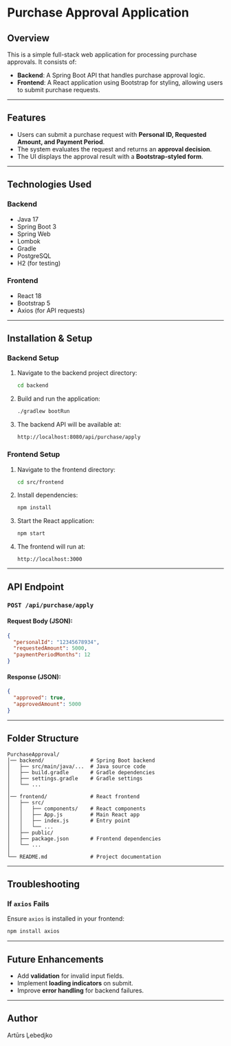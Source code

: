 # Purchase Approval Application

## Overview
This is a simple full-stack web application for processing purchase approvals. It consists of:

- **Backend**: A Spring Boot API that handles purchase approval logic.
- **Frontend**: A React application using Bootstrap for styling, allowing users to submit purchase requests.

---

## Features
- Users can submit a purchase request with **Personal ID, Requested Amount, and Payment Period**.
- The system evaluates the request and returns an **approval decision**.
- The UI displays the approval result with a **Bootstrap-styled form**.

---

## Technologies Used
### Backend
- Java 17
- Spring Boot 3
- Spring Web
- Lombok
- Gradle
- PostgreSQL
- H2 (for testing)

### Frontend
- React 18
- Bootstrap 5
- Axios (for API requests)

---

## Installation & Setup
### Backend Setup
1. Navigate to the backend project directory:
   ```sh
   cd backend
   ```
2. Build and run the application:
   ```sh
   ./gradlew bootRun
   ```
3. The backend API will be available at:
   ```
   http://localhost:8080/api/purchase/apply
   ```

### Frontend Setup
1. Navigate to the frontend directory:
   ```sh
   cd src/frontend
   ```
2. Install dependencies:
   ```sh
   npm install
   ```
3. Start the React application:
   ```sh
   npm start
   ```
4. The frontend will run at:
   ```
   http://localhost:3000
   ```

---

## API Endpoint
### `POST /api/purchase/apply`
#### Request Body (JSON):
```json
{
  "personalId": "12345678934",
  "requestedAmount": 5000,
  "paymentPeriodMonths": 12
}
```
#### Response (JSON):
```json
{
  "approved": true,
  "approvedAmount": 5000
}
```

---

## Folder Structure
```
PurchaseApproval/
│── backend/               # Spring Boot backend
│   ├── src/main/java/...  # Java source code
│   ├── build.gradle       # Gradle dependencies
│   ├── settings.gradle    # Gradle settings
│   └── ...
│
│── frontend/              # React frontend
│   ├── src/
│   │   ├── components/    # React components
│   │   ├── App.js         # Main React app
│   │   ├── index.js       # Entry point
│   │   └── ...
│   ├── public/
│   ├── package.json       # Frontend dependencies
│   └── ...
│
└── README.md              # Project documentation
```

---

## Troubleshooting

### If `axios` Fails
Ensure `axios` is installed in your frontend:
```sh
npm install axios
```

---

## Future Enhancements
- Add **validation** for invalid input fields.
- Implement **loading indicators** on submit.
- Improve **error handling** for backend failures.

---

## Author
Artūrs Ļebedjko 


